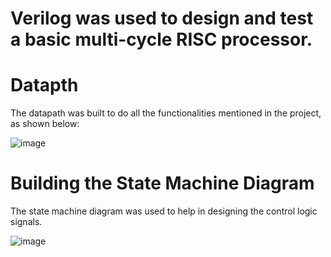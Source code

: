 # Verilog was used to design and test a basic multi-cycle RISC processor.

# Datapth
The datapath was built to do all the functionalities mentioned in the project, as shown below:

![image](https://user-images.githubusercontent.com/130397610/232895200-f29e6d36-288e-44f8-94f0-2eb131d12d21.png)

# Building the State Machine Diagram
The state machine diagram was used to help in designing the control logic signals.

![image](https://user-images.githubusercontent.com/130397610/232895592-b463b7a6-ac4b-4dc4-890b-b18a03890530.png)


